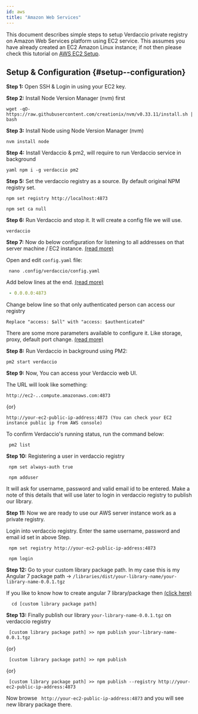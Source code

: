 ```yaml
---
id: aws
title: "Amazon Web Services"
---
```


This document describes simple steps to setup Verdaccio private registry on Amazon Web Services platform using EC2 service. This assumes you have already created an EC2 Amazon Linux instance; if not then please check this tutorial on [AWS EC2 Setup](https://www.howtoinmagento.com/2018/04/aws-cli-commands-for-aws-ec2-amazon.html).

## Setup & Configuration {#setup--configuration}

**Step 1:** Open SSH & Login in using your EC2 key.

**Step 2:** Install Node Version Manager (nvm) first

 ```
wget -qO- https://raw.githubusercontent.com/creationix/nvm/v0.33.11/install.sh | bash
   ```
**Step 3:** Install Node using Node Version Manager (nvm)

 ``` nvm install node ```

**Step 4:** Install Verdaccio & pm2, will require to run Verdaccio service in background

 ```yaml npm i -g verdaccio pm2 ```

**Step 5:** Set the verdaccio registry as a source. By default original NPM registry set.
 
 ``` npm set registry http://localhost:4873 ```
 
 ``` npm set ca null ```

**Step 6:** Run Verdaccio and stop it. It will create a config file we will use.

 ``` verdaccio ```
 
**Step 7:** Now do below configuration for listening to all addresses on that server machine / EC2 instance. [(read more)](https://github.com/verdaccio/verdaccio/blob/master/conf/full.yaml)

Open and edit `config.yaml` file:

 ```  nano .config/verdaccio/config.yaml ```

Add below lines at the end. [(read more)](https://github.com/verdaccio/verdaccio/blob/ff409ab7c05542a152100e3bc39cfadb36a8a080/conf/full.yaml#L113)

 ```yaml listen:
  - 0.0.0.0:4873
```

Change below line so that only authenticated person can access our registry

 ``` Replace "access: $all" with "access: $authenticated" ```

There are some more parameters available to configure it. Like storage, proxy, default port change. [(read more)](https://github.com/verdaccio/verdaccio/blob/ff409ab7c05542a152100e3bc39cfadb36a8a080/conf/full.yaml#L113)

**Step 8:** Run Verdaccio in background using PM2:

 ``` pm2 start verdaccio ```

**Step 9:** Now, You can access your Verdaccio web UI.

The URL will look like something:

 ``` http://ec2-..compute.amazonaws.com:4873 ```

{or}

 ``` http://your-ec2-public-ip-address:4873 (You can check your EC2 instance public ip from AWS console) ```

To confirm Verdaccio's running status, run the command below:

 ```  pm2 list ```

**Step 10:** Registering a user in verdaccio registry

 ```  npm set always-auth true ```
 
 ```  npm adduser ```

It will ask for username, password and valid email id to be entered. Make a note of this details that will use later to login in verdaccio registry to publish our library.


**Step 11:** Now we are ready to use our AWS server instance work as a private registry.

Login into verdaccio registry. Enter the same username, password and email id set in above Step.

 ```  npm set registry http://your-ec2-public-ip-address:4873 ```
 
 ```  npm login ```

**Step 12:** Go to your custom library package path. In my case this is my Angular 7 package path -> `/libraries/dist/your-library-name/your-library-name-0.0.1.tgz`

If you like to know how to create angular 7 library/package then [(click here)](https://www.howtoinmagento.com/2019/11/how-to-create-your-first-angular-7.html)

 ```   cd [custom library package path] ```

**Step 13:** Finally publish our library `your-library-name-0.0.1.tgz` on verdaccio registry

 ```  [custom library package path] >> npm publish your-library-name-0.0.1.tgz ```

{or}

 ```  [custom library package path] >> npm publish ```

{or}

 ```  [custom library package path] >> npm publish --registry http://your-ec2-public-ip-address:4873 ```

Now browse  ```  http://your-ec2-public-ip-address:4873 ``` and you will see new library package there.



